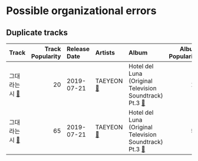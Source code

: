 # Possible organizational errors

## Duplicate tracks

| Track                                                             |   Track Popularity | Release Date   | Artists                                                             | Album                                                                                                           |   Album Popularity | Playlists                                                           | Label     | 💚   |
|:------------------------------------------------------------------|-------------------:|:---------------|:--------------------------------------------------------------------|:----------------------------------------------------------------------------------------------------------------|-------------------:|:--------------------------------------------------------------------|:----------|:----|
| 그대라는 시 [🔗](https://open.spotify.com/track/049M1ZP4H2B13yB2ax6N7l) |                 20 | 2019-07-21     | TAEYEON [🔗](https://open.spotify.com/artist/3qNVuliS40BLgXGxhdBdqu) | Hotel del Luna (Original Television Soundtrack) Pt.3 [🔗](https://open.spotify.com/album/34sSlou2VL7SJklr4JlD1e) |                 10 | K-Pop [🔗](https://open.spotify.com/playlist/0Xp2gQ9p4VMgt5HauIfIq7) | FNC인베스트먼트 | 💚   |
| 그대라는 시 [🔗](https://open.spotify.com/track/56Cmy1rCQ35V2Q7groYiHl) |                 65 | 2019-07-21     | TAEYEON [🔗](https://open.spotify.com/artist/3qNVuliS40BLgXGxhdBdqu) | Hotel del Luna (Original Television Soundtrack) Pt.3 [🔗](https://open.spotify.com/album/6nddI94g7zC5bbyNzRBO0Y) |                 54 | K-Pop [🔗](https://open.spotify.com/playlist/0Xp2gQ9p4VMgt5HauIfIq7) | FNC인베스트먼트 |     |
